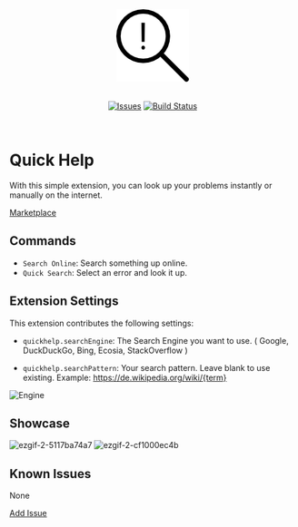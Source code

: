 <div id="logo" align="center">
  <a href="https://github.com/emilkrebs/quick-help" target="_blank" rel="noopener noreferrer">
    <img width="128" alt="Quick Help Logo" src="https://raw.githubusercontent.com/emilkrebs/Quick-Help/main/icon.png">
  </a>
</div>
<br>
<div id="badges" align="center">

  [![Issues](https://img.shields.io/github/issues/emilkrebs/Quick-Help)](https://github.com/emilkrebs/Quick-Help/issues)
  [![Build Status](https://img.shields.io/github/workflow/status/emilkrebs/Quick-Help/Build)](https://github.com/emilkrebs/Quick-Help/actions)

</div>
<br>

# Quick Help

With this simple extension, you can look up your problems instantly or manually on the internet.

[Marketplace](https://marketplace.visualstudio.com/items?itemName=EmilKrebs.quickhelp)

## Commands
* `Search Online`: Search something up online.
* `Quick Search`: Select an error and look it up.
## Extension Settings
This extension contributes the following settings:

* `quickhelp.searchEngine`: The Search Engine you want to use.
( Google, DuckDuckGo, Bing, Ecosia, StackOverflow )

* `quickhelp.searchPattern`: Your search pattern. Leave blank to use existing. Example: https://de.wikipedia.org/wiki/{term}

![Engine](https://user-images.githubusercontent.com/68400102/162857553-f062004f-92fc-4f14-80c8-d69a9688f779.png)

## Showcase
![ezgif-2-5117ba74a7](https://user-images.githubusercontent.com/68400102/162854829-005c2349-1c2f-4282-9089-5e32224277a2.gif)
![ezgif-2-cf1000ec4b](https://user-images.githubusercontent.com/68400102/162856834-952c2db5-5fc6-4ad0-9f5f-2369f954ccfb.gif)

## Known Issues
None

[Add Issue](https://github.com/emilkrebs/Quick-Help/issues/new)
